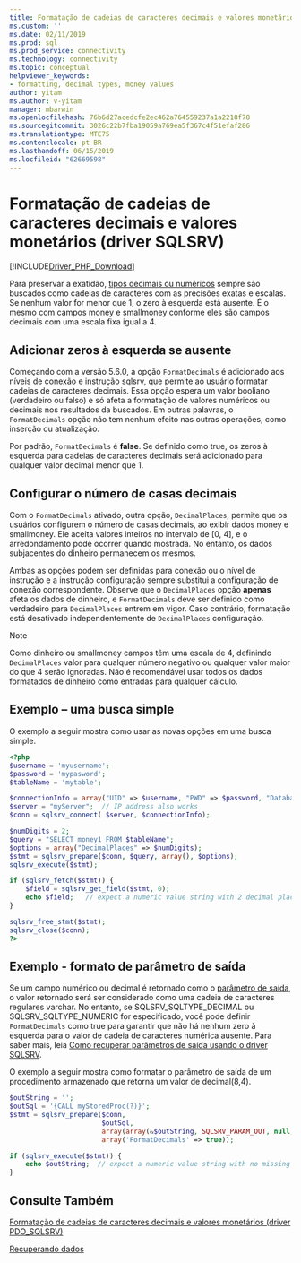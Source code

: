 ```yaml
---
title: Formatação de cadeias de caracteres decimais e valores monetários (driver SQLSRV) | Microsoft Docs
ms.custom: ''
ms.date: 02/11/2019
ms.prod: sql
ms.prod_service: connectivity
ms.technology: connectivity
ms.topic: conceptual
helpviewer_keywords:
- formatting, decimal types, money values
author: yitam
ms.author: v-yitam
manager: mbarwin
ms.openlocfilehash: 76b6d27acedcfe2ec462a764559237a1a2218f78
ms.sourcegitcommit: 3026c22b7fba19059a769ea5f367c4f51efaf286
ms.translationtype: MTE75
ms.contentlocale: pt-BR
ms.lasthandoff: 06/15/2019
ms.locfileid: "62669598"
---
```

# <a name="formatting-decimal-strings-and-money-values-sqlsrv-driver"></a>Formatação de cadeias de caracteres decimais e valores monetários (driver SQLSRV)
[!INCLUDE[Driver_PHP_Download](../../includes/driver_php_download.md)]

Para preservar a exatidão, [tipos decimais ou numéricos](https://docs.microsoft.com/sql/t-sql/data-types/decimal-and-numeric-transact-sql) sempre são buscados como cadeias de caracteres com as precisões exatas e escalas. Se nenhum valor for menor que 1, o zero à esquerda está ausente. É o mesmo com campos money e smallmoney conforme eles são campos decimais com uma escala fixa igual a 4.

## <a name="add-leading-zeroes-if-missing"></a>Adicionar zeros à esquerda se ausente
Começando com a versão 5.6.0, a opção `FormatDecimals` é adicionado aos níveis de conexão e instrução sqlsrv, que permite ao usuário formatar cadeias de caracteres decimais. Essa opção espera um valor booliano (verdadeiro ou falso) e só afeta a formatação de valores numéricos ou decimais nos resultados da buscados. Em outras palavras, o `FormatDecimals` opção não tem nenhum efeito nas outras operações, como inserção ou atualização.

Por padrão, `FormatDecimals` é **false**. Se definido como true, os zeros à esquerda para cadeias de caracteres decimais será adicionado para qualquer valor decimal menor que 1.

## <a name="configure-number-of-decimal-places"></a>Configurar o número de casas decimais
Com o `FormatDecimals` ativado, outra opção, `DecimalPlaces`, permite que os usuários configurem o número de casas decimais, ao exibir dados money e smallmoney. Ele aceita valores inteiros no intervalo de [0, 4], e o arredondamento pode ocorrer quando mostrada. No entanto, os dados subjacentes do dinheiro permanecem os mesmos.

Ambas as opções podem ser definidas para conexão ou o nível de instrução e a instrução configuração sempre substitui a configuração de conexão correspondente. Observe que o `DecimalPlaces` opção **apenas** afeta os dados de dinheiro, e `FormatDecimals` deve ser definido como verdadeiro para `DecimalPlaces` entrem em vigor. Caso contrário, formatação está desativado independentemente de `DecimalPlaces` configuração.

> [!NOTE]
> Como dinheiro ou smallmoney campos têm uma escala de 4, definindo `DecimalPlaces` valor para qualquer número negativo ou qualquer valor maior do que 4 serão ignoradas. Não é recomendável usar todos os dados formatados de dinheiro como entradas para qualquer cálculo.

## <a name="example---a-simple-fetch"></a>Exemplo – uma busca simple
O exemplo a seguir mostra como usar as novas opções em uma busca simple.

```php
<?php
$username = 'myusername';
$password = 'mypasword';
$tableName = 'mytable';

$connectionInfo = array("UID" => $username, "PWD" => $password, "Database" => "myDB", "FormatDecimals" => true);  
$server = "myServer";  // IP address also works
$conn = sqlsrv_connect( $server, $connectionInfo);  

$numDigits = 2;
$query = "SELECT money1 FROM $tableName";
$options = array("DecimalPlaces" => $numDigits);
$stmt = sqlsrv_prepare($conn, $query, array(), $options);
sqlsrv_execute($stmt);

if (sqlsrv_fetch($stmt)) {
    $field = sqlsrv_get_field($stmt, 0);  
    echo $field;   // expect a numeric value string with 2 decimal places
}

sqlsrv_free_stmt($stmt);
sqlsrv_close($conn);
?>
```

## <a name="example---format-the-output-parameter"></a>Exemplo - formato de parâmetro de saída
Se um campo numérico ou decimal é retornado como o [parâmetro de saída](../../connect/php/how-to-retrieve-output-parameters-using-the-sqlsrv-driver.md), o valor retornado será ser considerado como uma cadeia de caracteres regulares varchar. No entanto, se SQLSRV_SQLTYPE_DECIMAL ou SQLSRV_SQLTYPE_NUMERIC for especificado, você pode definir `FormatDecimals` como true para garantir que não há nenhum zero à esquerda para o valor de cadeia de caracteres numérica ausente. Para saber mais, leia [Como recuperar parâmetros de saída usando o driver SQLSRV](../..//connect/php/how-to-retrieve-output-parameters-using-the-sqlsrv-driver.md).

O exemplo a seguir mostra como formatar o parâmetro de saída de um procedimento armazenado que retorna um valor de decimal(8,4).

```php
$outString = '';
$outSql = '{CALL myStoredProc(?)}';
$stmt = sqlsrv_prepare($conn, 
                       $outSql, 
                       array(array(&$outString, SQLSRV_PARAM_OUT, null, SQLSRV_SQLTYPE_DECIMAL(8, 4))),
                       array('FormatDecimals' => true));

if (sqlsrv_execute($stmt)) {
    echo $outString;  // expect a numeric value string with no missing leading zero
}
```

## <a name="see-also"></a>Consulte Também
[Formatação de cadeias de caracteres decimais e valores monetários (driver PDO_SQLSRV)](../../connect/php/formatting-decimals-pdo-sqlsrv-driver.md)

[Recuperando dados](../../connect/php/retrieving-data.md)
